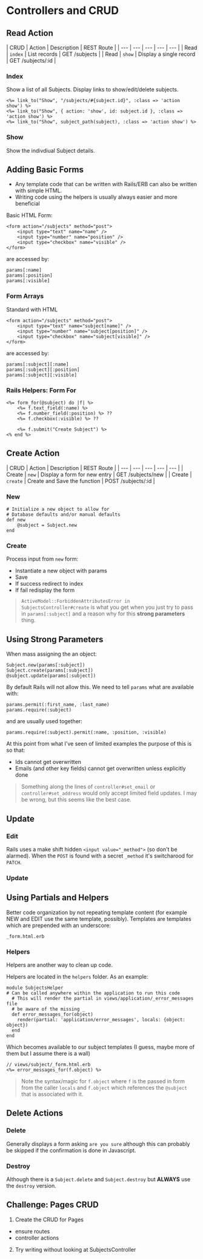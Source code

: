 # Controllers and CRUD

## Read Action

| CRUD | Action | Description | REST Route |
| --- | --- | --- | --- | --- |
| Read | `index` | List records | GET /subjects |
| Read | `show` | Display a single record | GET /subjects/:id |

### Index

Show a list of all Subjects.
Display links to show/edit/delete subjects.

```
<%= link_to("Show", "/subjects/#{subject.id}", :class => 'action show') %>
<%= link_to("Show", { action: 'show', id: subject.id }, :class => 'action show') %>
<%= link_to("Show", subject_path(subject), :class => 'action show') %>
```

### Show

Show the indivdiual Subject details.

## Adding Basic Forms

- Any template code that can be written with Rails/ERB can also be written with simple HTML.
- Writing code using the helpers is usually always easier and more beneficial

Basic HTML Form:

```
<form action="/subjects" method="post">
    <input type="text" name="name" />
    <input type="number" name="position" />
    <input type="checkbox" name="visible" />    
</form>
```

are accessed by:

```
params[:name]
params[:position]
params[:visible]
```


### Form Arrays

Standard with HTML

```
<form action="/subjects" method="post">
    <input type="text" name="subject[name]" />
    <input type="number" name="subject[position]" />
    <input type="checkbox" name="subject[visible]" />    
</form>
```

are accessed by:

```
params[:subject][:name]
params[:subject][:position]
params[:subject][:visible]
```

### Rails Helpers: Form For

```
<%= form_for(@subject) do |f| %>
    <%= f.text_field(:name) %>
    <%= f.number_field(:position) %> ??
    <%= f.checkbox(:visible) %> ??

    <%= f.submit("Create Subject") %>
<% end %>
```

## Create Action

| CRUD | Action | Description | REST Route |
| --- | --- | --- | --- | --- |
| Create | `new` | Display a form for new entry | GET /subjects/new |
| Create | `create` | Create and Save the function | POST /subjects/:id |

### New

```
# Initialize a new object to allow for 
# Database defaults and/or manual defaults
def new 
    @subject = Subject.new
end 
```

### Create

Process input from `new` form:

- Instantiate a new object with params
- Save
- If success redirect to index
- If fail redisplay the form

> `ActiveModel::ForbiddenAttributesError in SubjectsController#create` is what you get when you just try to pass in `params[:subject]` and a reason why for this **strong parameters** thing.

## Using Strong Parameters

When mass assigning the an object:

```
Subject.new(params[:subject])
Subject.create(params[:subject])
@subject.update(params[:subject])
```

By default Rails will not allow this.  We need to tell `params` what are available with:

```
params.permit(:first_name, :last_name)
params.require(:subject)
```

and are usually used together:

```
params.require(:subject).permit(:name, :position, :visible)
```

At this point from what I've seen of limited examples the purpose of this is so that:
- Ids cannot get overwritten
- Emails (and other key fields) cannot get overwritten unless explicitly done

> Something along the lines of `controller#set_email` or `controller#set_address` would only accept limited field updates.  I may be wrong, but this seems like the best case.


## Update 

### Edit 

Rails uses a make shift hidden `<input value="_method">` (so don't be alarmed).  When the `POST` is found with a secret `_method` it's switcharood for `PATCH`.
 
### Update

## Using Partials and Helpers

Better code organization by not repeating template content (for example NEW and EDIT use the same template, possibly).   Templates are templates which are prepended with an underscore:

```
_form.html.erb
```

### Helpers

Helpers are another way to clean up code.  

Helpers are located in the `helpers` folder.  As an example:

```
module SubjectsHelper
# Can be called anywhere within the application to run this code
  # This will render the partial in views/application/_error_messages file
  # be aware of the missing _ 
  def error_messages_for(object)
    render(partial: 'application/error_messages', locals: {object: object})    
  end
end
```

Which becomes available to our subject templates (I guess, maybe more of them but I assume there is a wall)

```
// views/subject/_form.html.erb
<%= error_messages_for(f.object) %>
```

> Note the syntax/magic for `f.object` where `f` is the passed in form from the caller `locals` and `f.object` which references the `@subject` that is associated with it.

## Delete Actions

### Delete 

Generally displays a form asking `are you sure` although this can probably be skipped if the confirmation is done in Javascript.

### Destroy

Although there is a `Subject.delete` and `Subject.destroy` but **ALWAYS** use the `destroy` version.

## Challenge: Pages CRUD

1. Create the CRUD for Pages
- ensure routes
- controller actions

2. Try writing without looking at SubjectsController
